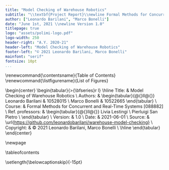 ```yaml
---
title: "Model Checking of Warehouse Robotics"
subtitle: "\\textbf{Project Report}\\newline Formal Methods for Concurrent and Real-Time Systems"
author: ["Leonardo Barilani", "Marco Bonelli"]
date: "June 1st, 2021 \\newline Version 1.0"
titlepage: true
logo: "assets/polimi-logo.pdf"
logo-width: 250
header-right: "A.Y. 2020-21"
header-left: "Model Checking of Warehouse Robotics"
footer-left: "© 2021 Leonardo Barilani, Marco Bonelli"
mainfont: "serif"
fontsize: 10pt
...
```



\renewcommand{\contentsname}{Table of Contents}
\renewcommand{\listfigurename}{List of Figures}


\begin{center}
		\begin{tabular}{>{\bfseries}r l}
			\hline
			Title: & Model Checking of Warehouse Robotics \\
			Authors: &
			\begin{tabular}{@{}ll@{}}
				Leonardo Barilani & 10528015 \\
				Marco Bonelli & 10522665
			\end{tabular} \\
			Course: & Formal Methods for Concurrent and Real-Time Systems [088882] \\
			Ref. professors: &
			\begin{tabular}{@{}ll@{}}
				Livia Lestingi \\
				Pierluigi San Pietro \\
			\end{tabular} \\
			Version: & 1.0 \\
			Date: & 2021-06-01 \\
			Source: & \url{https://github.com/leonardobarilani/warehouse-model-checking} \\
			Copyright: & © 2021 Leonardo Barilani, Marco Bonelli \\
			\hline
		\end{tabular}
\end{center}

\newpage

\tableofcontents

\setlength{\belowcaptionskip}{-15pt}
